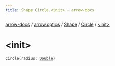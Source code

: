 ```yaml
---
title: Shape.Circle.<init> - arrow-docs
---
```


[arrow-docs](../../../index.html) / [arrow.optics](../../index.html) / [Shape](../index.html) / [Circle](index.html) / [&lt;init&gt;](./-init-.html)

# &lt;init&gt;

`Circle(radius: `[`Double`](https://kotlinlang.org/api/latest/jvm/stdlib/kotlin/-double/index.html)`)`